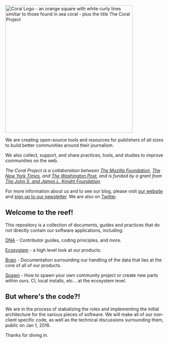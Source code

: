 <img src="https://coralproject.net/wp-content/uploads/2015/10/coralWordMark-1.5.png" width="400px" title="Coral Logo - an orange square with white curly lines similiar to those found in sea coral - plus the title The Coral Project" />

We are creating open-source tools and resources for publishers of all sizes to build better communities around their journalism.

We also collect, support, and share practices, tools, and studies to improve communities on the web.

_The Coral Project is a collaboration between [The Mozilla Foundation](https://www.mozilla.org/en-US/foundation/), [The New York Times](http://nytimes.com), and [The Washington Post](http://washingtonpost.com), and is funded by a grant from [The John S. and James L. Knight Foundation](http://knightfoundation.org)._

For more information about us and to see our blog, please visit [our website](https://coralproject.net) and [sign up to our newsletter](http://tinyletter.com/coralproject). We are also on [Twitter](https://twitter.com/coralproject).

## Welcome to the reef!

This repository is a collection of documents, guides and practices that do not directly contain our software applications, including:

[DNA](dna) - Contributor guides, coding principles, and more.

[Ecosystem](ecosystem) - a high level look at our products.

[Brain](brain) - Documentation surrounding our handling of the data that lies at the core of all of our products.

[Spawn](spawn) - How to spawn your own community project or create new parts within ours.  CI, local installs, etc... at the ecosystem level.

## But where's the code?!

We are in the process of stabalizing the roles and implementing the initial architecture for the various pieces of software.  We will make all of our non-client specific code, as well as the technical discussions surrounding them, public on Jan 1, 2016.  

Thanks for diving in. 
